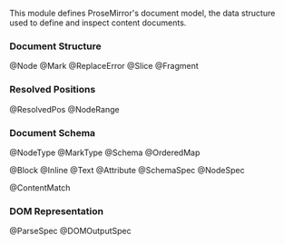 This module defines ProseMirror's document model, the data structure
used to define and inspect content documents.

### Document Structure

@Node
@Mark
@ReplaceError
@Slice
@Fragment

### Resolved Positions

@ResolvedPos
@NodeRange

### Document Schema

@NodeType
@MarkType
@Schema
@OrderedMap

@Block
@Inline
@Text
@Attribute
@SchemaSpec
@NodeSpec

@ContentMatch

### DOM Representation

@ParseSpec
@DOMOutputSpec

